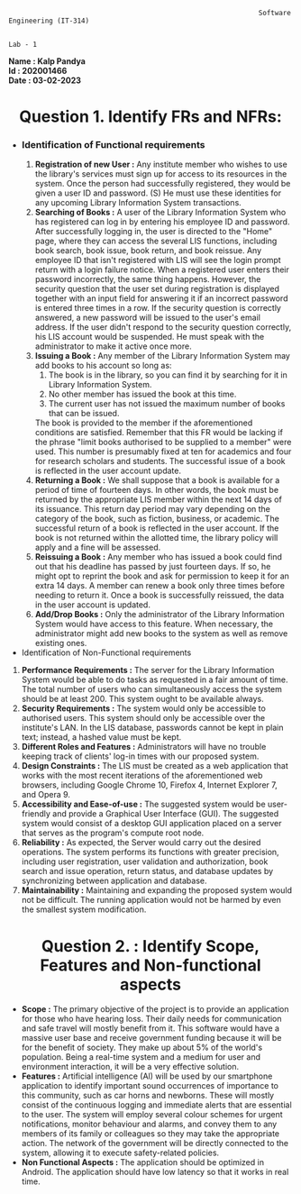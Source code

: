                                                                   Software Engineering (IT-314)

                                                                            Lab - 1

**Name : Kalp Pandya**  
**Id : 202001466**  
**Date : 03-02-2023**  

<h1 align = "center">
Question 1. Identify FRs and NFRs: 
</h1>
<ul>
<li><h3>Identification of Functional requirements</h3></li>
<ol>
<li> <b>Registration of new User :</b> Any institute member who wishes to use the library's services must sign up for access to its resources in the system. Once the person had successfully registered, they would be given a user ID and password. (S) He must use these identities for any upcoming Library Information System transactions.</li> 
<li> <b>Searching of Books :</b> A user of the Library Information System who has registered can log in by entering his employee ID and password. After successfully logging in, the user is directed to the "Home" page, where they can access the several LIS functions, including book search, book issue, book return, and book reissue. Any employee ID that isn't registered with LIS will see the login prompt return with a login failure notice. When a registered user enters their password incorrectly, the same thing happens. However, the security question that the user set during registration is displayed together with an input field for answering it if an incorrect password is entered three times in a row. If the security question is correctly answered, a new password will be issued to the user's email address. If the user didn't respond to the security question correctly, his LIS account would be suspended. He must speak with the administrator to make it active once more. </li> 
<li> <b>Issuing a Book :</b> Any member of the Library Information System may add books to his account so long as:  
<ol>
<li> The book is in the library, so you can find it by searching for it in Library Information System.</li>
<li> No other member has issued the book at this time.</li>
<li> The current user has not issued the maximum number of books that can be issued.</li>
</ol>
The book is provided to the member if the aforementioned conditions are satisfied. Remember that this FR would be lacking if the phrase "limit books authorised to be supplied to a member" were used. This number is presumably fixed at ten for academics and four for research scholars and students.
The successful issue of a book is reflected in the user account update.</li> 
<li> <b>Returning a Book :</b> We shall suppose that a book is available for a period of time of fourteen days. In other words, the book must be returned by the appropriate LIS member within the next 14 days of its issuance. This return day period may vary depending on the category of the book, such as fiction, business, or academic. The successful return of a book is reflected in the user account. If the book is not returned within the allotted time, the library policy will apply and a fine will be assessed.</li> 
<li> <b>Reissuing a Book :</b> Any member who has issued a book could find out that his deadline has passed by just fourteen days. If so, he might opt to reprint the book and ask for permission to keep it for an extra 14 days. A member can renew a book only three times before needing to return it. Once a book is successfully reissued, the data in the user account is updated.
<li> <b>Add/Drop Books :</b> Only the administrator of the Library Information System would have access to this feature. When necessary, the administrator might add new books to the system as well as remove existing ones.</li> 
</ol>

<li>Identification of Non-Functional requirements</li>   
</ul>
<ol>
<li> <b>Performance Requirements :</b> The server for the Library Information System would be able to do tasks as requested in a fair amount of time. The total number of users who can simultaneously access the system should be at least 200. This system ought to be available always.</li>
<li> <b>Security Requirements :</b> The system would only be accessible to authorised users. This system should only be accessible over the institute's LAN. In the LIS database, passwords cannot be kept in plain text; instead, a hashed value must be kept.</li>
<li> <b>Different Roles and Features :</b> Administrators will have no trouble keeping track of clients' log-in times with our proposed system.</li>
<li> <b>Design Constraints :</b> The LIS must be created as a web application that works with the most recent iterations of the aforementioned web browsers, including Google Chrome 10, Firefox 4, Internet Explorer 7, and Opera 9.</li>
<li> <b>Accessibility and Ease-of-use :</b> The suggested system would be user-friendly and provide a Graphical User Interface (GUI). The suggested system would consist of a desktop GUI application placed on a server that serves as the program's compute root node.</li>
<li> <b>Reliability :</b> As expected, the Server would carry out the desired operations. The system performs its functions with greater precision, including user registration, user validation and authorization, book search and issue operation, return status, and database updates by synchronizing between application and database.</li>
<li> <b>Maintainability :</b> Maintaining and expanding the proposed system would not be difficult. The running application would not be harmed by even the smallest system modification.</li>

</ol>

<h1 align = "center">
Question 2. : Identify Scope, Features and Non-functional aspects
</h1>

<ul>

<li><b>Scope :</b> The primary objective of the project is to provide an application for those who have hearing loss. Their daily needs for communication and safe travel will mostly benefit from it. This software would have a massive user base and receive government funding because it will be for the benefit of society. They make up about 5% of the world's population. Being a real-time system and a medium for user and environment interaction, it will be a very effective solution. </li>
<li><b>Features :</b> Artificial intelligence (Al) will be used by our smartphone application to identify important sound occurrences of importance to this community, such as car horns and newborns. These will mostly consist of the continuous logging and immediate alerts that are essential to the user. The system will employ several colour schemes for urgent notifications, monitor behaviour and alarms, and convey them to any members of its family or colleagues so they may take the appropriate action. The network of the government will be directly connected to the system, allowing it to execute safety-related policies.</li>
<li><b>Non Functional Aspects :</b> The application should be optimized in Android. The application should have low latency so that it works in real time.</li>

</ul>
